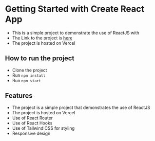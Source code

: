 # Getting Started with Create React App

- This is a simple project to demonstrate the use of ReactJS with 
- The Link to the project is [here]("https://dummy-react-frontend.vercel.app/")
- The project is hosted on Vercel

## How to run the project
- Clone the project
- Run `npm install`
- Run `npm start`


## Features
- The project is a simple project that demonstrates the use of ReactJS
- The project is hosted on Vercel
- Use of React Router
- Use of React Hooks
- Use of Tailwind CSS for styling
- Responsive design

 